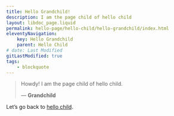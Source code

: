 ```yaml
---
title: Hello Grandchild!
description: I am the page child of hello child
layout: libdoc_page.liquid
permalink: hello-page/hello-child/hello-grandchild/index.html
eleventyNavigation:
    key: Hello Grandchild
    parent: Hello Child
# date: Last Modified
gitLastModified: true
tags:
    - blockquote
---
```

> Howdy! I am the page child of hello child.
> 
> ― **Grandchild**

Let’s go back to [hello child](/hello-child.md "Go back to hello child").